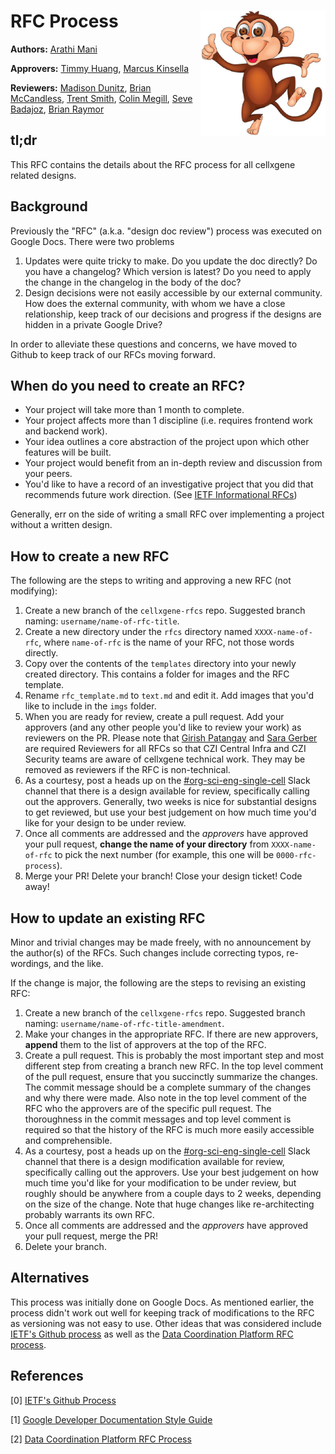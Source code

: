 # RFC Process <img style="float: right;" src="./imgs/monkey_mascot.jpg" width="200">

**Authors:** [Arathi Mani](mailto:arathi.mani@chanzuckerberg.com)

**Approvers:** [Timmy Huang](mailto:thuang@chanzuckerberg.com), [Marcus Kinsella](mailto:mkinsella@chanzuckerberg.com)

**Reviewers:** [Madison Dunitz](mailto:madison.dunitz@chanzuckerberg.com), [Brian McCandless](mailto:bmccandless@chanzuckerberg.com), [Trent Smith](mailto:trent.smith@chanzuckerberg.com), [Colin Megill](mailto:colin.megill@chanzuckerberg.com), [Seve Badajoz](mailto:sbadajoz@chanzuckerberg.com), [Brian Raymor](mailto:braymor@chanzuckerberg.com)

## tl;dr 

This RFC contains the details about the RFC process for all cellxgene related designs.


## Background

Previously the "RFC" (a.k.a. "design doc review") process was executed on Google Docs. There were two problems

1. Updates were quite tricky to make. Do you update the doc directly? Do you have a changelog? Which version is latest? Do you need to apply the change in the changelog in the body of the doc? 
2. Design decisions were not easily accessible by our external community. How does the external community, with whom we have a close relationship, keep track of our decisions and progress if the designs are hidden in a private Google Drive?

In order to alleviate these questions and concerns, we have moved to Github to keep track of our RFCs moving forward.


## When do you need to create an RFC?

- Your project will take more than 1 month to complete.
- Your project affects more than 1 discipline (i.e. requires frontend work and backend work).
- Your idea outlines a core abstraction of the project upon which other features will be built.
- Your project would benefit from an in-depth review and discussion from your peers.
- You'd like to have a record of an investigative project that you did that recommends future work direction. (See [IETF Informational RFCs](https://www.ietf.org/standards/process/informational-vs-experimental/))

Generally, err on the side of writing a small RFC over implementing a project without a written design.

## How to create a new RFC

The following are the steps to writing and approving a new RFC (not modifying):

1. Create a new branch of the `cellxgene-rfcs` repo. Suggested branch naming: `username/name-of-rfc-title`.
2. Create a new directory under the `rfcs` directory named `XXXX-name-of-rfc`, where `name-of-rfc` is the name of your RFC, not those words directly.
3. Copy over the contents of the `templates` directory into your newly created directory. This contains a folder for images and the RFC template.
4. Rename `rfc_template.md` to `text.md` and edit it. Add images that you'd like to include in the `imgs` folder.
5. When you are ready for review, create a pull request. Add your approvers (and any other people you'd like to review your work) as reviewers on the PR. Please note that [Girish Patangay](mailto:girish.patangay@chanzuckerberg.com) and [Sara Gerber](mailto:sara.gerber@chanzuckerberg.com) are required Reviewers for all RFCs so that CZI Central Infra and CZI Security teams are aware of cellxgene technical work. They may be removed as reviewers if the RFC is non-technical. 
6. As a courtesy, post a heads up on the [#org-sci-eng-single-cell](https://chanzuckerbergteam.slack.com/archives/GQGPP7925) Slack channel that there is a design available for review, specifically calling out the approvers. Generally, two weeks is nice for substantial designs to get reviewed, but use your best judgement on how much time you'd like for your design to be under review.
7. Once all comments are addressed and the *approvers* have approved your pull request, **change the name of your directory** from `XXXX-name-of-rfc` to pick the next number (for example, this one will be `0000-rfc-process`).
8. Merge your PR! Delete your branch! Close your design ticket! Code away!


## How to update an existing RFC

Minor and trivial changes may be made freely, with no announcement by the author(s) of the RFCs. Such changes include correcting typos, re-wordings, and the like.

If the change is major, the following are the steps to revising an existing RFC:

1. Create a new branch of the `cellxgene-rfcs` repo. Suggested branch naming: `username/name-of-rfc-title-amendment`.
2. Make your changes in the appropriate RFC. If there are new approvers, **append** them to the list of approvers at the top of the RFC.
3. Create a pull request. This is probably the most important step and most different step from creating a branch new RFC. In the top level comment of the pull request, ensure that you succinctly summarize the changes. The commit message should be a complete summary of the changes and why there were made. Also note in the top level comment of the RFC who the approvers are of the specific pull request. The thoroughness in the commit messages and top level comment is required so that the history of the RFC is much more easily accessible and comprehensible.
4. As a courtesy, post a heads up on the [#org-sci-eng-single-cell](https://chanzuckerbergteam.slack.com/archives/GQGPP7925) Slack channel that there is a design modification available for review, specifically calling out the approvers. Use your best judgement on how much time you'd like for your modification to be under review, but roughly should be anywhere from a couple days to 2 weeks, depending on the size of the change. Note that huge changes like re-architecting probably warrants its own RFC.
5. Once all comments are addressed and the *approvers* have approved your pull request, merge the PR!
6. Delete your branch.


## Alternatives

This process was initially done on Google Docs. As mentioned earlier, the process didn't work out well for keeping track of modifications to the RFC as versioning was not easy to use. Other ideas that was considered include [IETF's Github process](https://tools.ietf.org/html/draft-ietf-git-using-github-06) as well as the [Data Coordination Platform RFC process](https://github.com/HumanCellAtlas/dcp-community/blob/master/rfcs/text/0001-rfc-process.md).

## References

[0] [IETF's Github Process](https://tools.ietf.org/html/draft-ietf-git-using-github-06)

[1] [Google Developer Documentation Style Guide](https://developers.google.com/style/highlights#introduction_1)

[2] [Data Coordination Platform RFC Process](https://github.com/HumanCellAtlas/dcp-community/blob/master/rfcs/text/0001-rfc-process.md)
